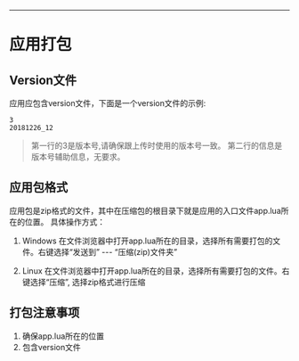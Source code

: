 
---

# 应用打包

## Version文件

应用应包含version文件，下面是一个version文件的示例:

```
3
20181226_12
```
> 第一行的3是版本号,请确保跟上传时使用的版本号一致。
> 第二行的信息是版本号辅助信息，无要求。


## 应用包格式

应用包是zip格式的文件，其中在压缩包的根目录下就是应用的入口文件app.lua所在的位置。 具体操作方式：

1. Windows
在文件浏览器中打开app.lua所在的目录，选择所有需要打包的文件。右键选择“发送到” --- “压缩(zip)文件夹”

2. Linux
在文件浏览器中打开app.lua所在的目录，选择所有需要打包的文件。右键选择“压缩”, 选择zip格式进行压缩


## 打包注意事项

1. 确保app.lua所在的位置
2. 包含version文件
